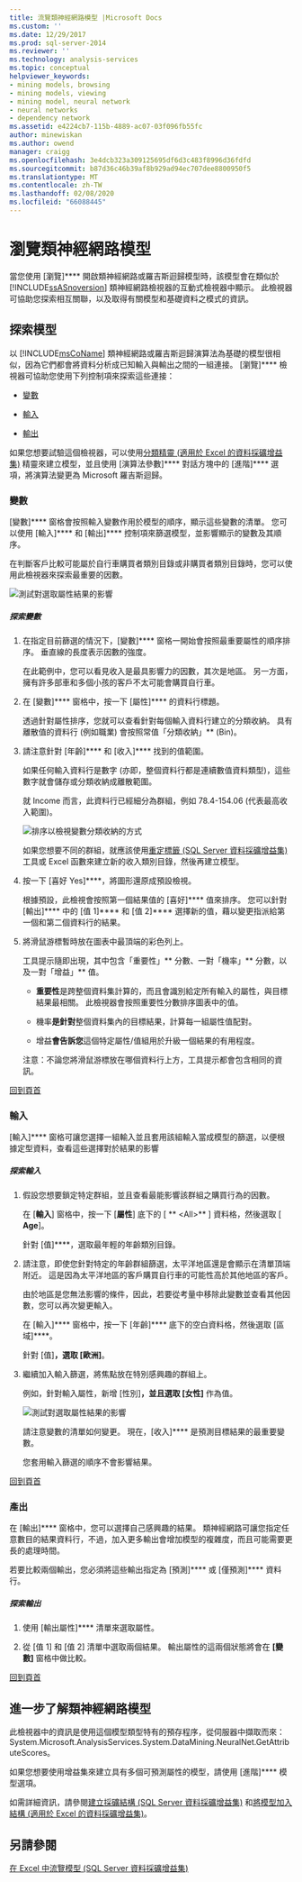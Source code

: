 ```yaml
---
title: 流覽類神經網路模型 |Microsoft Docs
ms.custom: ''
ms.date: 12/29/2017
ms.prod: sql-server-2014
ms.reviewer: ''
ms.technology: analysis-services
ms.topic: conceptual
helpviewer_keywords:
- mining models, browsing
- mining models, viewing
- mining model, neural network
- neural networks
- dependency network
ms.assetid: e4224cb7-115b-4889-ac07-03f096fb55fc
author: minewiskan
ms.author: owend
manager: craigg
ms.openlocfilehash: 3e4dcb323a309125695df6d3c483f8996d36fdfd
ms.sourcegitcommit: b87d36c46b39af8b929ad94ec707dee8800950f5
ms.translationtype: MT
ms.contentlocale: zh-TW
ms.lasthandoff: 02/08/2020
ms.locfileid: "66088445"
---
```

# <a name="browsing-a-neural-network-model"></a>瀏覽類神經網路模型
  當您使用 [瀏覽]**** 開啟類神經網路或羅吉斯迴歸模型時，該模型會在類似於 [!INCLUDE[ssASnoversion](../includes/ssasnoversion-md.md)] 類神經網路檢視器的互動式檢視器中顯示。 此檢視器可協助您探索相互關聯，以及取得有關模型和基礎資料之模式的資訊。  
  
##  <a name="BKMK_Tabs"></a>探索模型  
 以 [!INCLUDE[msCoName](../includes/msconame-md.md)] 類神經網路或羅吉斯迴歸演算法為基礎的模型很相似，因為它們都會將資料分析成已知輸入與輸出之間的一組連接。 [瀏覽]**** 檢視器可協助您使用下列控制項來探索這些連接：  
  
-   [變數](#BKMK_Variables)  
  
-   [輸入](#BKMK_Inputs)  
  
-   [輸出](#BKMK_Outputs)  
  
 如果您想要試驗這個檢視器，可以使用[分類精靈 &#40;適用於 Excel 的資料採礦增益集&#41;](classify-wizard-data-mining-add-ins-for-excel.md) 精靈來建立模型，並且使用 [演算法參數]**** 對話方塊中的 [進階]**** 選項，將演算法變更為 Microsoft 羅吉斯迴歸。  
  
###  <a name="BKMK_Variables"></a>變數  
 [變數]**** 窗格會按照輸入變數作用於模型的順序，顯示這些變數的清單。 您可以使用 [輸入]**** 和 [輸出]**** 控制項來篩選模型，並影響顯示的變數及其順序。  
  
 在判斷客戶比較可能屬於自行車購買者類別目錄或非購買者類別目錄時，您可以使用此檢視器來探索最重要的因數。  
  
 ![測試對選取屬性結果的影響](media/dm13-neuralnet-agebuyer1.gif "測試對選取屬性結果的影響")  
  
##### <a name="explore-variables"></a>探索變數  
  
1.  在指定目前篩選的情況下，[變數]**** 窗格一開始會按照最重要屬性的順序排序。 垂直線的長度表示因數的強度。  
  
     在此範例中，您可以看見收入是最具影響力的因數，其次是地區。 另一方面，擁有許多部車和多個小孩的客戶不太可能會購買自行車。  
  
2.  在 [變數]**** 窗格中，按一下 [屬性]**** 的資料行標題。  
  
     透過針對屬性排序，您就可以查看針對每個輸入資料行建立的分類收納。 具有離散值的資料行 (例如職業) 會按照常值「分類收納」** (Bin)。  
  
3.  請注意針對 [年齡]**** 和 [收入]**** 找到的值範圍。  
  
     如果任何輸入資料行是數字 (亦即，整個資料行都是連續數值資料類型)，這些數字就會儲存或分類收納成離散範圍。  
  
     就 Income 而言，此資料行已經細分為群組，例如 78.4-154.06 (代表最高收入範圍)。  
  
     ![排序以檢視變數分類收納的方式](media/dm13-nn-bucketing-variables.gif "排序以檢視變數分類收納的方式")  
  
     如果您想要不同的群組，就應該使用[重定標籤 &#40;SQL Server 資料採礦增益集&#41;](relabel-sql-server-data-mining-add-ins.md) 工具或 Excel 函數來建立新的收入類別目錄，然後再建立模型。  
  
4.  按一下 [喜好 Yes]****，將圖形還原成預設檢視。  
  
     根據預設，此檢視會按照第一個結果值的 [喜好]**** 值來排序。 您可以針對 [輸出]**** 中的 [值 1]**** 和 [值 2]**** 選擇新的值，藉以變更指派給第一個和第二個資料行的結果。  
  
5.  將滑鼠游標暫時放在圖表中最頂端的彩色列上。  
  
     工具提示隨即出現，其中包含「重要性」** 分數、一對「機率」** 分數，以及一對「增益」** 值。  
  
    -   **重要性**是跨整個資料集計算的，而且會識別給定所有輸入的屬性，與目標結果最相關。 此檢視器會按照重要性分數排序圖表中的值。  
  
    -   機率**是針對**整個資料集內的目標結果，計算每一組屬性值配對。  
  
    -   增益**會告訴您**這個特定屬性/值組用於升級一個結果的有用程度。  
  
     注意：不論您將滑鼠游標放在哪個資料行上方，工具提示都會包含相同的資訊。  
  
 [回到頁首](#BKMK_Tabs)  
  
###  <a name="BKMK_Inputs"></a>輸入  
 [輸入]**** 窗格可讓您選擇一組輸入並且套用該組輸入當成模型的篩選，以便根據定型資料，查看這些選擇對於結果的影響  
  
##### <a name="explore-inputs"></a>探索輸入  
  
1.  假設您想要鎖定特定群組，並且查看最能影響該群組之購買行為的因數。  
  
     在 [**輸入**] 窗格中，按一下 [**屬性**] 底下的 [ ** \<All>** ] 資料格，然後選取 [ **Age**]。  
  
     針對 [值]****，選取最年輕的年齡類別目錄。  
  
2.  請注意，即使您針對特定的年齡群組篩選，太平洋地區還是會顯示在清單頂端附近。 這是因為太平洋地區的客戶購買自行車的可能性高於其他地區的客戶。  
  
     由於地區是您無法影響的條件，因此，若要從考量中移除此變數並查看其他因數，您可以再次變更輸入。  
  
     在 [輸入]**** 窗格中，按一下 [年齡]**** 底下的空白資料格，然後選取 [區域]****。  
  
     針對 [值]****，選取 [歐洲]****。  
  
3.  繼續加入輸入篩選，將焦點放在特別感興趣的群組上。  
  
     例如，針對輸入屬性，新增 [性別]****，並且選取 [女性]**** 作為值。  
  
     ![測試對選取屬性結果的影響](media/dm13-neuralnet-agebuyer2.gif "測試對選取屬性結果的影響")  
  
     請注意變數的清單如何變更。 現在，[收入]**** 是預測目標結果的最重要變數。  
  
     您套用輸入篩選的順序不會影響結果。  
  
 [回到頁首](#BKMK_Tabs)  
  
###  <a name="BKMK_Outputs"></a>產出  
 在 [輸出]**** 窗格中，您可以選擇自己感興趣的結果。 類神經網路可讓您指定任意數目的結果資料行，不過，加入更多輸出會增加模型的複雜度，而且可能需要更長的處理時間。  
  
 若要比較兩個輸出，您必須將這些輸出指定為 [預測]**** 或 [僅預測]**** 資料行。  
  
##### <a name="explore-outputs"></a>探索輸出  
  
1.  使用 [輸出屬性]**** 清單來選取屬性。  
  
2.  從 [值 1] 和 [值 2] 清單中選取兩個結果。 輸出屬性的這兩個狀態將會在 **[變數]** 窗格中做比較。  
  
 [回到頁首](#BKMK_Tabs)  
  
## <a name="more-about-neural-network-models"></a>進一步了解類神經網路模型  
 此檢視器中的資訊是使用這個模型類型特有的預存程序，從伺服器中擷取而來：System.Microsoft.AnalysisServices.System.DataMining.NeuralNet.GetAttributeScores。  
  
 如果您想要使用增益集來建立具有多個可預測屬性的模型，請使用 [進階]**** 模型選項。  
  
 如需詳細資訊，請參閱[建立採礦結構 &#40;SQL Server 資料採礦增益集&#41;](create-mining-structure-sql-server-data-mining-add-ins.md) 和[將模型加入結構 &#40;適用於 Excel 的資料採礦增益集&#41;](add-model-to-structure-data-mining-add-ins-for-excel.md)。  
  
## <a name="see-also"></a>另請參閱  
 [在 Excel 中流覽模型 &#40;SQL Server 資料採礦增益集&#41;](browsing-models-in-excel-sql-server-data-mining-add-ins.md)  
  
  
